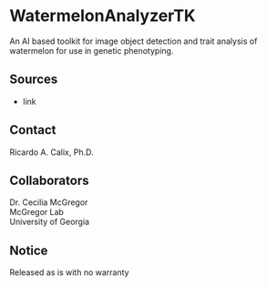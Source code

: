 # WatermelonAnalyzerTK

An AI based toolkit for image object detection and trait analysis of watermelon for use in genetic phenotyping.

## Sources

* link

## Contact

Ricardo A. Calix, Ph.D.

## Collaborators

Dr. Cecilia McGregor \
McGregor Lab \
University of Georgia

## Notice

Released as is with no warranty
